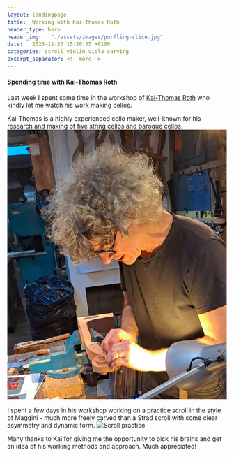 ```yaml
---
layout: landingpage
title:  Working with Kai-Thomas Roth
header_type: hero
header_img:   "./assets/images/purfling-slice.jpg"
date:   2023-11-23 15:20:35 +0100
categories: scroll violin viola carving
excerpt_separator: <!--more-->
---
```

#### Spending time with Kai-Thomas Roth

Last week I spent some time in the workshop of [Kai-Thomas Roth](https://kai-thomas-roth-cellos.co.uk/) who kindly let me watch his work making cellos.

<!--more-->

Kai-Thomas is a highly experienced cello maker, well-known for his research and making of five string cellos and baroque cellos. 
![Kai-Thomas working on a cello scroll](/assets/images/kaithomas.jpg "Kai-Thomas working on a cello scroll")

I spent a few days in his workshop working on a practice scroll in the style of Maggini - much more freely carved than a Strad scroll with some clear asymmetry and dynamic form. 
![Scroll practice](/assets/images/scrollpractice.jpg "Scroll Practice")

Many thanks to Kai for giving me the opportunity to pick his brains and get an idea of his working methods and approach. Much appreciated!

